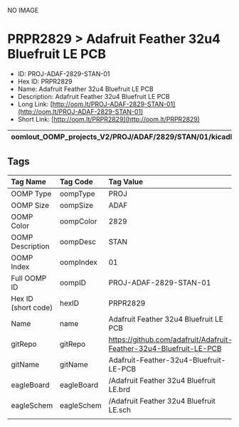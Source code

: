 


  
NO IMAGE  
# PRPR2829 > Adafruit Feather 32u4 Bluefruit LE PCB

- ID: PROJ-ADAF-2829-STAN-01
- Hex ID: PRPR2829
- Name: Adafruit Feather 32u4 Bluefruit LE PCB
- Description: Adafruit Feather 32u4 Bluefruit LE PCB
- Long Link: [http://oom.lt/PROJ-ADAF-2829-STAN-01](http://oom.lt/PROJ-ADAF-2829-STAN-01)
- Short Link: [http://oom.lt/PRPR2829](http://oom.lt/PRPR2829)
  

|oomlout_OOMP_projects_V2/PROJ/ADAF/2829/STAN/01/kicadPcb3dFront.png|oomlout_OOMP_projects_V2/PROJ/ADAF/2829/STAN/01/kicadPcb3dBack.png|oomlout_OOMP_projects_V2/PROJ/ADAF/2829/STAN/01/kicadPcb3d.png||
| :---: | :---: | :---: | :---: |

## Tags
  

|Tag Name|Tag Code|Tag Value|
| :--- | :--- | :--- |
|OOMP Type|oompType|PROJ|
|OOMP Size|oompSize|ADAF|
|OOMP Color|oompColor|2829|
|OOMP Description|oompDesc|STAN|
|OOMP Index|oompIndex|01|
|Full OOMP ID|oompID|PROJ-ADAF-2829-STAN-01|
|Hex ID (short code)|hexID|PRPR2829|
|Name|name|Adafruit Feather 32u4 Bluefruit LE PCB|
|gitRepo|gitRepo|https://github.com/adafruit/Adafruit-Feather-32u4-Bluefruit-LE-PCB|
|gitName|gitName|Adafruit-Feather-32u4-Bluefruit-LE-PCB|
|eagleBoard|eagleBoard|/Adafruit Feather 32u4 Bluefruit LE.brd|
|eagleSchem|eagleSchem|/Adafruit Feather 32u4 Bluefruit LE.sch|
||||
